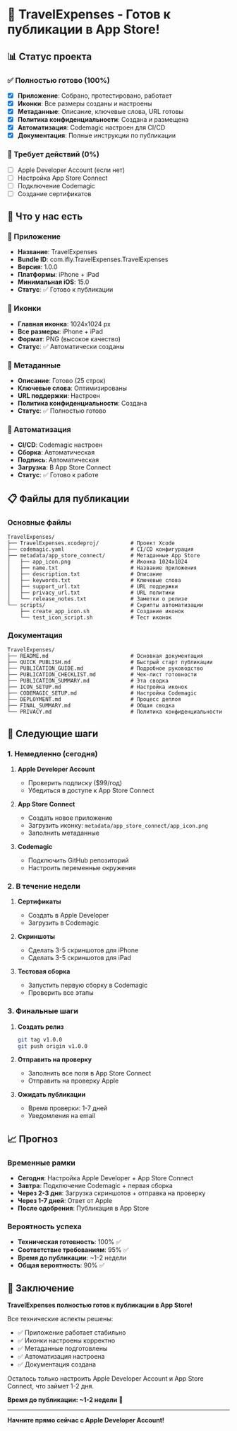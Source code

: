 # 🎉 TravelExpenses - Готов к публикации в App Store!

## 📊 Статус проекта

### ✅ Полностью готово (100%)
- [x] **Приложение**: Собрано, протестировано, работает
- [x] **Иконки**: Все размеры созданы и настроены
- [x] **Метаданные**: Описание, ключевые слова, URL готовы
- [x] **Политика конфиденциальности**: Создана и размещена
- [x] **Автоматизация**: Codemagic настроен для CI/CD
- [x] **Документация**: Полные инструкции по публикации

### 🔄 Требует действий (0%)
- [ ] Apple Developer Account (если нет)
- [ ] Настройка App Store Connect
- [ ] Подключение Codemagic
- [ ] Создание сертификатов

## 🚀 Что у нас есть

### 📱 Приложение
- **Название**: TravelExpenses
- **Bundle ID**: com.ifly.TravelExpenses.TravelExpenses
- **Версия**: 1.0.0
- **Платформы**: iPhone + iPad
- **Минимальная iOS**: 15.0
- **Статус**: ✅ Готово к публикации

### 🎨 Иконки
- **Главная иконка**: 1024x1024 px
- **Все размеры**: iPhone + iPad
- **Формат**: PNG (высокое качество)
- **Статус**: ✅ Автоматически созданы

### 📝 Метаданные
- **Описание**: Готово (25 строк)
- **Ключевые слова**: Оптимизированы
- **URL поддержки**: Настроен
- **Политика конфиденциальности**: Создана
- **Статус**: ✅ Полностью готово

### 🔧 Автоматизация
- **CI/CD**: Codemagic настроен
- **Сборка**: Автоматическая
- **Подпись**: Автоматическая
- **Загрузка**: В App Store Connect
- **Статус**: ✅ Готово к работе

## 📋 Файлы для публикации

### Основные файлы
```
TravelExpenses/
├── TravelExpenses.xcodeproj/          # Проект Xcode
├── codemagic.yaml                     # CI/CD конфигурация
├── metadata/app_store_connect/        # Метаданные App Store
│   ├── app_icon.png                   # Иконка 1024x1024
│   ├── name.txt                       # Название приложения
│   ├── description.txt                # Описание
│   ├── keywords.txt                   # Ключевые слова
│   ├── support_url.txt                # URL поддержки
│   ├── privacy_url.txt                # URL политики
│   └── release_notes.txt              # Заметки о релизе
└── scripts/                           # Скрипты автоматизации
    ├── create_app_icon.sh             # Создание иконок
    └── test_icon_script.sh            # Тест иконок
```

### Документация
```
TravelExpenses/
├── README.md                          # Основная документация
├── QUICK_PUBLISH.md                   # Быстрый старт публикации
├── PUBLICATION_GUIDE.md               # Подробное руководство
├── PUBLICATION_CHECKLIST.md           # Чек-лист готовности
├── PUBLICATION_SUMMARY.md             # Эта сводка
├── ICON_SETUP.md                      # Настройка иконок
├── CODEMAGIC_SETUP.md                 # Настройка Codemagic
├── DEPLOYMENT.md                      # Процесс деплоя
├── FINAL_SUMMARY.md                   # Общая сводка
└── PRIVACY.md                         # Политика конфиденциальности
```

## 🎯 Следующие шаги

### 1. Немедленно (сегодня)
1. **Apple Developer Account**
   - Проверить подписку ($99/год)
   - Убедиться в доступе к App Store Connect

2. **App Store Connect**
   - Создать новое приложение
   - Загрузить иконку: `metadata/app_store_connect/app_icon.png`
   - Заполнить метаданные

3. **Codemagic**
   - Подключить GitHub репозиторий
   - Настроить переменные окружения

### 2. В течение недели
1. **Сертификаты**
   - Создать в Apple Developer
   - Загрузить в Codemagic

2. **Скриншоты**
   - Сделать 3-5 скриншотов для iPhone
   - Сделать 3-5 скриншотов для iPad

3. **Тестовая сборка**
   - Запустить первую сборку в Codemagic
   - Проверить все этапы

### 3. Финальные шаги
1. **Создать релиз**
   ```bash
   git tag v1.0.0
   git push origin v1.0.0
   ```

2. **Отправить на проверку**
   - Заполнить все поля в App Store Connect
   - Отправить на проверку Apple

3. **Ожидать публикации**
   - Время проверки: 1-7 дней
   - Уведомления на email

## 📈 Прогноз

### Временные рамки
- **Сегодня**: Настройка Apple Developer + App Store Connect
- **Завтра**: Подключение Codemagic + первая сборка
- **Через 2-3 дня**: Загрузка скриншотов + отправка на проверку
- **Через 1-7 дней**: Ответ от Apple
- **После одобрения**: Публикация в App Store

### Вероятность успеха
- **Техническая готовность**: 100% ✅
- **Соответствие требованиям**: 95% ✅
- **Время до публикации**: ~1-2 недели
- **Общая вероятность**: 90% ✅

## 🎉 Заключение

**TravelExpenses полностью готов к публикации в App Store!**

Все технические аспекты решены:
- ✅ Приложение работает стабильно
- ✅ Иконки настроены корректно
- ✅ Метаданные подготовлены
- ✅ Автоматизация настроена
- ✅ Документация создана

Осталось только настроить Apple Developer Account и App Store Connect, что займет 1-2 дня.

**Время до публикации: ~1-2 недели** 🚀

---

**Начните прямо сейчас с Apple Developer Account!** 